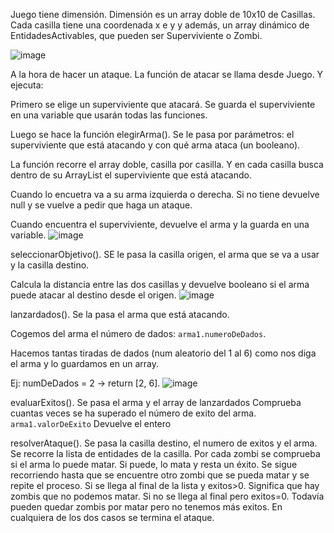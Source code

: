 Juego tiene dimensión. Dimensión es un array doble de 10x10 de Casillas. Cada casilla tiene una coordenada x e y y además, un array dinámico de EntidadesActivables, que pueden ser Superviviente o Zombi.

![image](https://github.com/user-attachments/assets/21b4c6ec-94ef-4243-81ab-4f39ad858090)

A la hora de hacer un ataque. La función de atacar se llama desde Juego. Y ejecuta:

Primero se elige un superviviente que atacará. Se guarda el superviviente en una variable que usarán todas las funciones.

Luego se hace la función elegirArma(). Se le pasa por parámetros: el superviviente que está atacando y con qué arma ataca (un booleano).

La función recorre el array doble, casilla por casilla. Y en cada casilla busca dentro de su ArrayList el superviviente que está atacando.

Cuando lo encuetra va a su arma izquierda o derecha. Si no tiene devuelve null y se vuelve a pedir que haga un ataque.

Cuando encuentra el superviviente, devuelve el arma y la guarda en una variable.
![image](https://github.com/user-attachments/assets/b7757583-d0bf-4aa8-9425-0b6c53fdb7ed)

seleccionarObjetivo(). SE le pasa la casilla origen, el arma que se va a usar y la casilla destino.

Calcula la distancia entre las dos casillas y devuelve booleano si el arma puede atacar al destino desde el origen.
![image](https://github.com/user-attachments/assets/bacede92-3fc7-4668-b78a-dcb94c5e01f2)

lanzardados(). Se la pasa el arma que está atacando.

Cogemos del arma el número de dados: `arma1.numeroDeDados`.

Hacemos tantas tiradas de dados (num aleatorio del 1 al 6) como nos diga el arma y lo guardamos en un array.

Ej: numDeDados = 2 -> return [2, 6].
![image](https://github.com/user-attachments/assets/d9c31b13-9b52-4bb7-be63-61603044b650)


evaluarExitos(). Se pasa el arma y el array de lanzardados
Comprueba cuantas veces se ha superado el número de exito del arma. `arma1.valorDeExito`
Devuelve el entero

resolverAtaque(). Se pasa la casilla destino, el numero de exitos y el arma.
Se recorre la lista de entidades de la casilla. Por cada zombi se comprueba si el arma lo puede matar. Si puede, lo mata y resta un éxito.
Se sigue recorriendo hasta que se encuentre otro zombi que se pueda matar y se repite el proceso.
Si se llega al final de la lista y exitos>0. Significa que hay zombis que no podemos matar.
Si no se llega al final pero exitos=0. Todavía pueden quedar zombis por matar pero no tenemos más exitos.
En cualquiera de los dos casos se termina el ataque.
